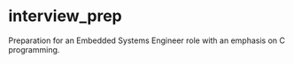 # interview_prep
Preparation for an Embedded Systems Engineer role with an emphasis on C programming.
